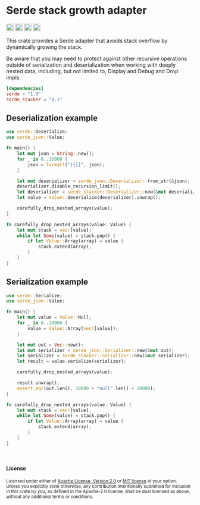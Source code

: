 Serde stack growth adapter
==========================

[<img alt="github" src="https://img.shields.io/badge/github-dtolnay/serde--stacker-8da0cb?style=for-the-badge&labelColor=555555&logo=github" height="20">](https://github.com/dtolnay/serde-stacker)
[<img alt="crates.io" src="https://img.shields.io/crates/v/serde_stacker.svg?style=for-the-badge&color=fc8d62&logo=rust" height="20">](https://crates.io/crates/serde_stacker)
[<img alt="docs.rs" src="https://img.shields.io/badge/docs.rs-serde--stacker-66c2a5?style=for-the-badge&labelColor=555555&logo=docs.rs" height="20">](https://docs.rs/serde_stacker)
[<img alt="build status" src="https://img.shields.io/github/actions/workflow/status/dtolnay/serde-stacker/ci.yml?branch=master&style=for-the-badge" height="20">](https://github.com/dtolnay/serde-stacker/actions?query=branch%3Amaster)

This crate provides a Serde adapter that avoids stack overflow by dynamically
growing the stack.

Be aware that you may need to protect against other recursive operations outside
of serialization and deserialization when working with deeply nested data,
including, but not limited to, Display and Debug and Drop impls.

```toml
[dependencies]
serde = "1.0"
serde_stacker = "0.1"
```

## Deserialization example

```rust
use serde::Deserialize;
use serde_json::Value;

fn main() {
    let mut json = String::new();
    for _ in 0..10000 {
        json = format!("[{}]", json);
    }

    let mut deserializer = serde_json::Deserializer::from_str(&json);
    deserializer.disable_recursion_limit();
    let deserializer = serde_stacker::Deserializer::new(&mut deserializer);
    let value = Value::deserialize(deserializer).unwrap();

    carefully_drop_nested_arrays(value);
}

fn carefully_drop_nested_arrays(value: Value) {
    let mut stack = vec![value];
    while let Some(value) = stack.pop() {
        if let Value::Array(array) = value {
            stack.extend(array);
        }
    }
}
```

## Serialization example

```rust
use serde::Serialize;
use serde_json::Value;

fn main() {
    let mut value = Value::Null;
    for _ in 0..10000 {
        value = Value::Array(vec![value]);
    }

    let mut out = Vec::new();
    let mut serializer = serde_json::Serializer::new(&mut out);
    let serializer = serde_stacker::Serializer::new(&mut serializer);
    let result = value.serialize(serializer);

    carefully_drop_nested_arrays(value);

    result.unwrap();
    assert_eq!(out.len(), 10000 + "null".len() + 10000);
}

fn carefully_drop_nested_arrays(value: Value) {
    let mut stack = vec![value];
    while let Some(value) = stack.pop() {
        if let Value::Array(array) = value {
            stack.extend(array);
        }
    }
}
```

<br>

#### License

<sup>
Licensed under either of <a href="LICENSE-APACHE">Apache License, Version
2.0</a> or <a href="LICENSE-MIT">MIT license</a> at your option.
</sup>

<br>

<sub>
Unless you explicitly state otherwise, any contribution intentionally submitted
for inclusion in this crate by you, as defined in the Apache-2.0 license, shall
be dual licensed as above, without any additional terms or conditions.
</sub>
